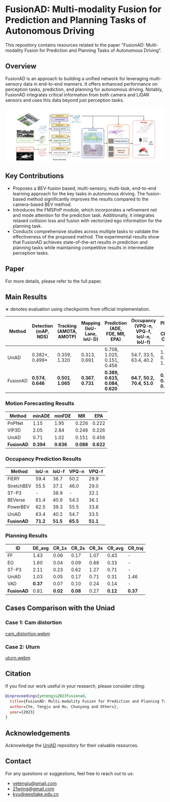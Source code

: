 # FusionAD: Multi-modality Fusion for Prediction and Planning Tasks of Autonomous Driving

This repository contains resources related to the paper "FusionAD: Multi-modality Fusion for Prediction and Planning Tasks of Autonomous Driving".

## Overview

FusionAD is an approach to building a unified network for leveraging multi-sensory data in end-to-end manners. It offers enhanced performance on perception tasks, prediction, and planning for autonomous driving. Notably, FusionAD integrates critical information from both camera and LiDAR sensors and uses this data beyond just perception tasks.

![img.png](resources/img.png)

## Key Contributions

- Proposes a BEV-fusion based, multi-sensory, multi-task, end-to-end learning approach for the key tasks in autonomous driving. The fusion-based method significantly improves the results compared to the camera-based BEV method.
- Introduces the FMSPnP module, which incorporates a refinement net and mode attention for the prediction task. Additionally, it integrates relaxed collision loss and fusion with vectorized ego information for the planning task.
- Conducts comprehensive studies across multiple tasks to validate the effectiveness of the proposed method. The experimental results show that FusionAD achieves state-of-the-art results in prediction and planning tasks while maintaining competitive results in intermediate perception tasks.


## Paper

For more details, please refer to the full paper.

## Main Results
∗ denotes evaluation using checkpoints from official implementation.

| Method   | Detection (mAP, NDS) | Tracking (AMOTA, AMOTP) | Mapping (IoU-Lane, IoU-D) | Prediction (ADE, FDE, MR, EPA)  | Occupancy (VPQ-n, VPQ-f, IoU-n, IoU-f) | Planning (DE, CR(avg), CR(traj) |
|----------|----------------------|-------------------------|---------------------------|---------------------------------|----------------------------------------|---------------------------------|
| UniAD    | 0.382*, 0.499*       | 0.359, 1.320            | 0.313, 0.691              | 0.708, 1.025, 0.151, 0.456      | 54.7, 33.5, 63.4, 40.2                 | 1.03, 0.31, 1.46*               |
| FusionAD | **0.574**, **0.646** | **0.501**, **1.065**    | **0.367**, **0.731**      | **0.389, 0.615, 0.084, 0.620**  | **64.7, 50.2, 70.4, 51.0**             | **0.81, 0.12, 0.37**            |


### Motion Forecasting Results

| Method | minADE | minFDE | MR | EPA |
| --- | --- | --- | --- | --- |
| PnPNet | 1.15 | 1.95 | 0.226 | 0.222 |
| VIP3D | 2.05 | 2.84 | 0.246 | 0.226 |
| UniAD | 0.71 | 1.02 | 0.151 | 0.456 |
| **FusionAD** | **0.394** | **0.636** | **0.088** | **0.622** |

### Occupancy Prediction Results

| Method | IoU-n | IoU-f | VPQ-n | VPQ-f |
| --- | --- | --- | --- | --- |
| FIERY | 59.4 | 36.7 | 50.2 | 29.9 |
| StretchBEV | 55.5 | 37.1 | 46.0 | 29.0 |
| ST-P3 | - | 38.9 | - | 32.1 |
| BEVerse | 61.4 | 40.9 | 54.3 | 36.1 |
| PowerBEV | 62.5 | 39.3 | 55.5 | 33.8 |
| UniAD | 63.4 | 40.2 | 54.7 | 33.5 |
| **FusionAD** | **71.2** | **51.5** | **65.5** | **51.1** |

### Planning Results

| ID           | DE_avg   | CR_1s | CR_2s | CR_3s | CR_avg | CR_traj  |
|--------------|----------| --- | --- | --- | --- |----------|
| FF           | 1.43     | 0.06 | 0.17 | 1.07 | 0.43 | -        |
| EO           | 1.60     | 0.04 | 0.09 | 0.88 | 0.33 | -        |
| ST-P3        | 2.11     | 0.23 | 0.62 | 1.27 | 0.71 | -        |
| UniAD        | 1.03     | 0.05 | 0.17 | 0.71 | 0.31 | 1.46     |
| VAD          | **0.37** | 0.07 | 0.10 | 0.24 | 0.14 | -        |
| **FusionAD** | 0.81     | **0.02** | **0.08** | 0.27 | **0.12** | **0.37** |


## Cases Comparison with the Uniad

### Case 1: Cam distortion
[cam_distortion.webm](https://github.com/westlake-autolab/FusionAD/assets/2638853/40b40c60-b4c8-4e5c-9c9e-f1342902cded)



### Case 2: Uturn 
[uturn.webm](https://github.com/westlake-autolab/FusionAD/assets/2638853/5341ff7b-151b-490a-9eae-0be23705f4c5)




## Citation
If you find our work useful in your research, please consider citing:

```bibtex
@inproceedings{yetengju2023fusionad,
  title={FusionAD: Multi-modality Fusion for Prediction and Planning Tasks of Autonomous Driving},
  author={Ye, Tengju and Hu, Chunyong and Others},
  year={2023}
}
```

## Acknowledgements

Acknowledge the [UniAD](https://github.com/OpenDriveLab/UniAD) repository for their valuable resources.

## Contact

For any questions or suggestions, feel free to reach out to us:

- yetengju@gmail.com
- 21wjing@gmail.com
- kyu@westlake.edu.cn





